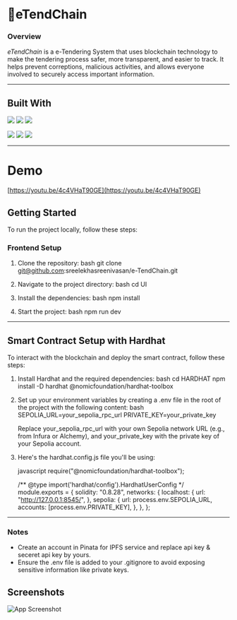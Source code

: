 # 🚀eTendChain

### Overview
*eTendChain* is a e-Tendering System that uses blockchain 
technology to make the tendering process safer, more transparent, and easier to track. 
It helps prevent correptions, malicious activities, 
and allows everyone involved to securely access important information.

---

## Built With
![](https://img.shields.io/badge/HTML5-informational?style=flat&logo=HTML5&color=FF4500)
![](https://img.shields.io/badge/TailwindCSS-informational?style=flat&logo=TailwindCSS&color=00BFFF)
![](https://img.shields.io/badge/React-informational?style=flat&logo=React&color=4CAF50)

![](https://img.shields.io/badge/Solidity-informational?style=flat&logo=Solidity&color=4E44CE)
![](https://img.shields.io/badge/Ethereum-informational?style=flat&logo=Ethereum&color=6CACE4)
![](https://img.shields.io/badge/Hardhat-informational?style=flat&logo=Hardhat&color=FF69B4)

---

# Demo

[https://youtu.be/4c4VHaT90GE](https://youtu.be/4c4VHaT90GE)

## Getting Started

To run the project locally, follow these steps:

### Frontend Setup

1. Clone the repository:
    bash
    git clone git@github.com:sreelekhasreenivasan/e-TendChain.git
    
2. Navigate to the project directory:
    bash
    cd UI
    
3. Install the dependencies:
    bash
    npm install
    
4. Start the project:
    bash
    npm run dev
    
    
---

## Smart Contract Setup with Hardhat

To interact with the blockchain and deploy the smart contract, follow these steps:

1. Install Hardhat and the required dependencies:
    bash
    cd HARDHAT
    npm install -D hardhat @nomicfoundation/hardhat-toolbox
    

2. Set up your environment variables by creating a .env file in the root of the project with the following content:
    bash
    SEPOLIA_URL=your_sepolia_rpc_url
    PRIVATE_KEY=your_private_key
    
    
    Replace your_sepolia_rpc_url with your own Sepolia network URL (e.g., from Infura or Alchemy), and your_private_key with the private key of your Sepolia account.

3. Here's the hardhat.config.js file you'll be using:

    javascript
    require("@nomicfoundation/hardhat-toolbox");

    /** @type import('hardhat/config').HardhatUserConfig */
    module.exports = {
      solidity: "0.8.28",
      networks: {
        localhost: {
          url: "http://127.0.0.1:8545/",
        },
        sepolia: {
          url: process.env.SEPOLIA_URL,
          accounts: [process.env.PRIVATE_KEY],
        },
      },
    };
    

---

### Notes
- Create an account in Pinata for IPFS service and replace api key & seceret api key by yours.
- Ensure the .env file is added to your .gitignore to avoid exposing sensitive information like private keys.

## Screenshots

![App Screenshot](https://drive.google.com/uc?id=196ktx3pcMGJUadU-GO1K27Fwkoa-epuG)



